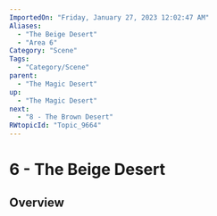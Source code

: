 ```yaml
---
ImportedOn: "Friday, January 27, 2023 12:02:47 AM"
Aliases:
  - "The Beige Desert"
  - "Area 6"
Category: "Scene"
Tags:
  - "Category/Scene"
parent:
  - "The Magic Desert"
up:
  - "The Magic Desert"
next:
  - "8 - The Brown Desert"
RWtopicId: "Topic_9664"
---
```

# 6 - The Beige Desert
## Overview
